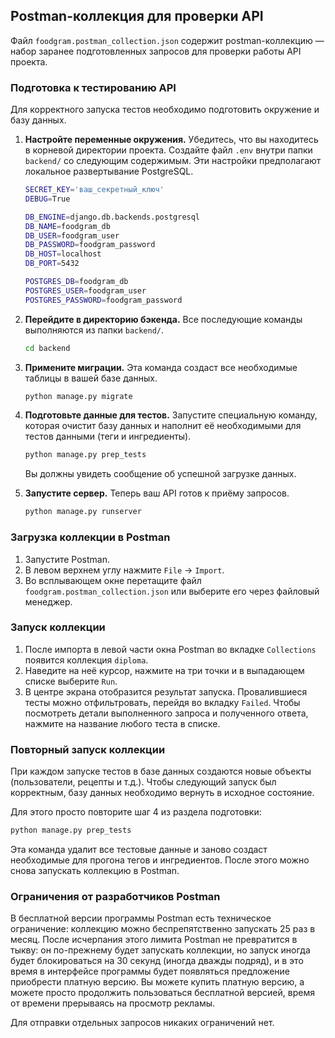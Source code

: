 ## Postman-коллекция для проверки API

Файл `foodgram.postman_collection.json` содержит postman-коллекцию — набор заранее подготовленных запросов для проверки работы API проекта.

### Подготовка к тестированию API

Для корректного запуска тестов необходимо подготовить окружение и базу данных.

1.  **Настройте переменные окружения.**
    Убедитесь, что вы находитесь в корневой директории проекта. Создайте файл `.env` внутри папки `backend/` со следующим содержимым. Эти настройки предполагают локальное развертывание PostgreSQL.

    ```bash    
    SECRET_KEY='ваш_секретный_ключ'
    DEBUG=True

    DB_ENGINE=django.db.backends.postgresql
    DB_NAME=foodgram_db
    DB_USER=foodgram_user
    DB_PASSWORD=foodgram_password
    DB_HOST=localhost
    DB_PORT=5432

    POSTGRES_DB=foodgram_db
    POSTGRES_USER=foodgram_user
    POSTGRES_PASSWORD=foodgram_password
    ```

2.  **Перейдите в директорию бэкенда.**
    Все последующие команды выполняются из папки `backend/`.

    ```bash
    cd backend
    ```

3.  **Примените миграции.**
    Эта команда создаст все необходимые таблицы в вашей базе данных.

    ```bash
    python manage.py migrate
    ```

4.  **Подготовьте данные для тестов.**
    Запустите специальную команду, которая очистит базу данных и наполнит её необходимыми для тестов данными (теги и ингредиенты).

    ```bash
    python manage.py prep_tests
    ```
    Вы должны увидеть сообщение об успешной загрузке данных.

5.  **Запустите сервер.**
    Теперь ваш API готов к приёму запросов.

    ```bash
    python manage.py runserver
    ```

### Загрузка коллекции в Postman

1.  Запустите Postman.
2.  В левом верхнем углу нажмите `File` -> `Import`.
3.  Во всплывающем окне перетащите файл `foodgram.postman_collection.json` или выберите его через файловый менеджер.

### Запуск коллекции

1.  После импорта в левой части окна Postman во вкладке `Collections` появится коллекция `diploma`.
2.  Наведите на неё курсор, нажмите на три точки и в выпадающем списке выберите `Run`.
3.  В центре экрана отобразится результат запуска. Провалившиеся тесты можно отфильтровать, перейдя во вкладку `Failed`. Чтобы посмотреть детали выполненного запроса и полученного ответа, нажмите на название любого теста в списке.

### Повторный запуск коллекции

При каждом запуске тестов в базе данных создаются новые объекты (пользователи, рецепты и т.д.). Чтобы следующий запуск был корректным, базу данных необходимо вернуть в исходное состояние.

Для этого просто повторите шаг 4 из раздела подготовки:

```bash
python manage.py prep_tests
```
Эта команда удалит все тестовые данные и заново создаст необходимые для прогона тегов и ингредиентов. После этого можно снова запускать коллекцию в Postman.

### Ограничения от разработчиков Postman
В бесплатной версии программы Postman есть техническое ограничение: коллекцию можно беспрепятственно запускать 25 раз в месяц.
После исчерпания этого лимита Postman не превратится в тыкву: он по-прежнему будет запускать коллекции, но запуск иногда будет блокироваться на 30 секунд (иногда дважды подряд), и в это время в интерфейсе программы будет появляться предложение приобрести платную версию.
Вы можете купить платную версию, а можете просто продолжить пользоваться бесплатной версией, время от времени прерываясь на просмотр рекламы.

Для отправки отдельных запросов никаких ограничений нет.
